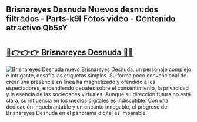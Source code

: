 ## Brisnareyes Desnuda N𝚞𝚎vos desn𝚞dos filtr𝚊dos - Parts-k9I F𝚘tos vid𝚎o - C𝚘ntenido atr𝚊ctivo Qb5sY

# <h2><a href="http://mbdegn.tromn.icu/?c=Brisnareyes+Desnuda">🔗👉👉👉 Brisnareyes Desnuda 🔗🔗</a></h2>

[![Brisnareyes Desnuda nuevo](https://i.imgur.com/pEAQMta.gif)](http://mbdegn.tromn.icu/?c=Brisnareyes+Desnuda)
Brisnareyes Desnuda, un personaje complejo e intrigante, desafía las etiquetas simples. Su forma poco convencional de crear una presencia en línea ha magnetizado y ofendido a los espectadores, encendiendo debates sobre el consentimiento, la privacidad y la esencia de las sociedades virtuales. Aunque su dirección futura no está clara, su influencia en los medios digitales es indiscutible. Con una dedicación inquebrantable y un encanto innegable, el progreso de Brisnareyes Desnuda en el panorama digital es imparable.
